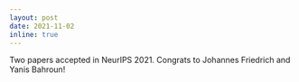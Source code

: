 ```yaml
---
layout: post
date: 2021-11-02
inline: true
---
```

Two papers accepted in NeurIPS 2021. Congrats to Johannes Friedrich and Yanis Bahroun!
